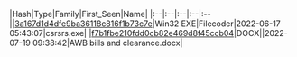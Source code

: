 |Hash|Type|Family|First_Seen|Name|
|:--|:--|:--|:--|:--||[3a167d1d4dfe9ba36118c816f1b73c7e](https://www.virustotal.com/gui/file/3a167d1d4dfe9ba36118c816f1b73c7e)|Win32 EXE|Filecoder|2022-06-17 05:43:07|csrsrs.exe|
|[f7b1fbe210fdd0cb82e469d8f45ccb04](https://www.virustotal.com/gui/file/f7b1fbe210fdd0cb82e469d8f45ccb04)|DOCX||2022-07-19 09:38:42|AWB bills and clearance.docx|
